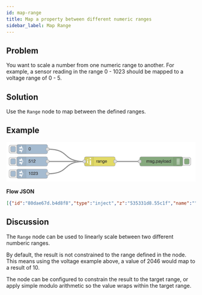 ```yaml
---
id: map-range
title: Map a property between different numeric ranges
sidebar_label: Map Range
---
```


## Problem

You want to scale a number from one numeric range to another. For example, a
sensor reading in the range 0 - 1023 should be mapped to a voltage range of 0 - 5.

## Solution

Use the <code class="node">Range</code> node to map between the defined ranges.

## Example

![](../assets/messages/map-between-different-number-ranges.png)

<b>Flow JSON</b>

```json
[{"id":"80dae67d.b4d8f8","type":"inject","z":"535331d8.55c1f","name":"","topic":"","payload":"0","payloadType":"num","repeat":"","crontab":"","once":false,"x":130,"y":380,"wires":[["81f13534.456348"]]},{"id":"81f13534.456348","type":"range","z":"535331d8.55c1f","minin":"0","maxin":"1023","minout":"0","maxout":"5","action":"clamp","round":false,"name":"","x":350,"y":420,"wires":[["e80b61d7.4b399"]]},{"id":"cb21de23.75a2f","type":"inject","z":"535331d8.55c1f","name":"","topic":"","payload":"512","payloadType":"num","repeat":"","crontab":"","once":false,"x":130,"y":420,"wires":[["81f13534.456348"]]},{"id":"342552de.255a1e","type":"inject","z":"535331d8.55c1f","name":"","topic":"","payload":"1023","payloadType":"num","repeat":"","crontab":"","once":false,"x":130,"y":460,"wires":[["81f13534.456348"]]},{"id":"e80b61d7.4b399","type":"debug","z":"535331d8.55c1f","name":"","active":true,"console":"false","complete":"false","x":550,"y":420,"wires":[]}]
```

## Discussion

The <code class="node">Range</code> node can be used to linearly scale between two
different numberic ranges.

By default, the result is not constrained to the range defined in the node. This means
using the voltage example above, a value of 2046 would map to a result of 10.

The node can be configured to constrain the result to the target range, or apply simple
modulo arithmetic so the value wraps within the target range.
